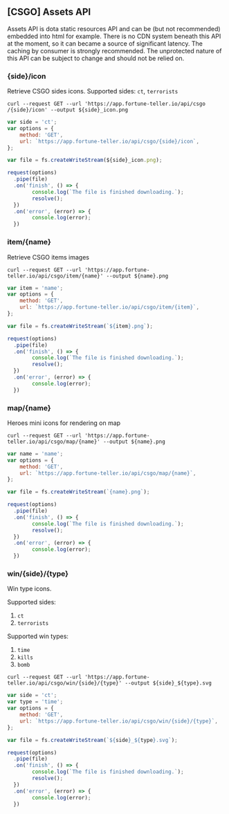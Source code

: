 ## [CSGO] Assets API

Assets API is dota static resources API and can be (but not recommended) embedded into html for example.
There is no CDN system beneath this API at the moment, so it can became a source of significant latency. 
The caching by consumer is strongly recommended. 
The unprotected nature of this API can be subject to change and should not be relied on.

### ​{side}​/icon

Retrieve CSGO sides icons. Supported sides: `ct`, `terrorists`

```shell
curl --request GET --url 'https://app.fortune-teller.io/api​/csgo​/{side}​/icon' --output ${side}_icon.png
```

```javascript
var side = 'ct';
var options = {
    method: 'GET',
    url: `https://app.fortune-teller.io/api​/csgo​/{side}​/icon`,
};

var file = fs.createWriteStream(${side}_icon.png);

request(options)
  .pipe(file)
  .on('finish', () => {
        console.log(`The file is finished downloading.`);
        resolve();
  })
  .on('error', (error) => {
        console.log(error);
  })
```


### item/{name}

Retrieve CSGO items images

```shell
curl --request GET --url 'https://app.fortune-teller.io/api/csgo/item/{name}' --output ${name}.png
```

```javascript
var item = 'name';
var options = {
    method: 'GET',
    url: `https://app.fortune-teller.io/api/csgo/item/{item}`,
};

var file = fs.createWriteStream(`${item}.png`);

request(options)
  .pipe(file)
  .on('finish', () => {
        console.log(`The file is finished downloading.`);
        resolve();
  })
  .on('error', (error) => {
        console.log(error);
  })
```

### map/{name}

Heroes mini icons for rendering on map

```shell
curl --request GET --url 'https://app.fortune-teller.io/api/csgo/map/{name}' --output ${name}.png
```

```javascript
var name = 'name';
var options = {
    method: 'GET',
    url: `https://app.fortune-teller.io/api/csgo/map/{name}`,
};

var file = fs.createWriteStream(`{name}.png`);

request(options)
  .pipe(file)
  .on('finish', () => {
        console.log(`The file is finished downloading.`);
        resolve();
  })
  .on('error', (error) => {
        console.log(error);
  })
```

### win/{side}/{type}

Win type icons.

Supported sides: 
1. `ct`
2. `terrorists`

Supported win types:
1. `time`
2. `kills`
3. `bomb`

```shell
curl --request GET --url 'https://app.fortune-teller.io/api/csgo/win/{side}/{type}' --output ${side}_${type}.svg
```

```javascript
var side = 'ct';
var type = 'time';
var options = {
    method: 'GET',
    url: `https://app.fortune-teller.io/api/csgo/win/{side}/{type}`,
};

var file = fs.createWriteStream(`${side}_${type}.svg`);

request(options)
  .pipe(file)
  .on('finish', () => {
        console.log(`The file is finished downloading.`);
        resolve();
  })
  .on('error', (error) => {
        console.log(error);
  })
```
